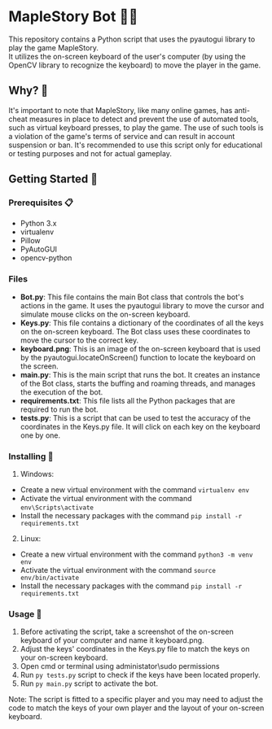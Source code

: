 # MapleStory Bot 🐱‍💻

This repository contains a Python script that uses the pyautogui library to play the game MapleStory.  
It utilizes the on-screen keyboard of the user's computer (by using the OpenCV library to recognize the keyboard) to move the player in the game.  

## Why? 🤷
It's important to note that MapleStory, like many online games, has anti-cheat measures in place to detect and prevent the use of automated tools, such as virtual keyboard presses, to play the game. The use of such tools is a violation of the game's terms of service and can result in account suspension or ban. It's recommended to use this script only for educational or testing purposes and not for actual gameplay.

## Getting Started 🚀
### Prerequisites 📋
* Python 3.x
* virtualenv
* Pillow
* PyAutoGUI
* opencv-python

### Files
* **Bot.py**: This file contains the main Bot class that controls the bot's actions in the game. It uses the pyautogui library to move the cursor and simulate mouse clicks on the on-screen keyboard.
* **Keys.py**: This file contains a dictionary of the coordinates of all the keys on the on-screen keyboard. The Bot class uses these coordinates to move the cursor to the correct key.
* **keyboard.png**: This is an image of the on-screen keyboard that is used by the pyautogui.locateOnScreen() function to locate the keyboard on the screen.
* **main.py**: This is the main script that runs the bot. It creates an instance of the Bot class, starts the buffing and roaming threads, and manages the execution of the bot.
* **requirements.txt**: This file lists all the Python packages that are required to run the bot.
* **tests.py**: This is a script that can be used to test the accuracy of the coordinates in the Keys.py file. It will click on each key on the keyboard one by one.

### Installing 🔧
1. Windows:
* Create a new virtual environment with the command `virtualenv env`
* Activate the virtual environment with the command `env\Scripts\activate`
* Install the necessary packages with the command `pip install -r requirements.txt`

2. Linux:
* Create a new virtual environment with the command   `python3 -m venv env`
* Activate the virtual environment with the command   `source env/bin/activate`
* Install the necessary packages with the command   `pip install -r requirements.txt`

### Usage 🔨
1. Before activating the script, take a screenshot of the on-screen keyboard of your computer and name it keyboard.png.
2. Adjust the keys' coordinates in the Keys.py file to match the keys on your on-screen keyboard.
3. Open cmd or terminal using administator\sudo permissions
3. Run `py tests.py` script to check if the keys have been located properly.
4. Run `py main.py` script to activate the bot.

Note: The script is fitted to a specific player and you may need to adjust the code to match the keys of your own player and the layout of your on-screen keyboard.
